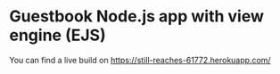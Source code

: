 # Guestbook Node.js app with view engine (EJS)
You can find a live build on https://still-reaches-61772.herokuapp.com/
